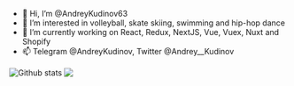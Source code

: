 - 👋 Hi, I’m @AndreyKudinov63
- 👀 I’m interested in volleyball, skate skiing, swimming and hip-hop dance
- 🌱 I’m currently working on React, Redux, NextJS, Vue, Vuex, Nuxt and Shopify
- 📫 Telegram @AndreyKudinov, Twitter @Andrey__Kudinov

<p align="left">
  <img align="center" src="https://github-readme-stats.vercel.app/api?username=AndreyKudinov63&show_icons=true&theme=dracula&line_height=21" alt="Github stats"/>
  <img align="center" src="https://github-readme-stats.vercel.app/api/top-langs/?username=AndreyKudinov63&theme=dracula&hide_langs_below=1&layout=compact" />
</p>
